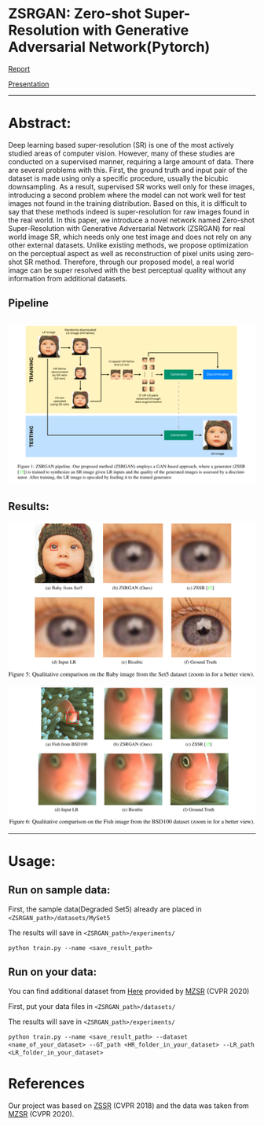 # ZSRGAN: Zero-shot Super-Resolution with Generative Adversarial Network(Pytorch)

[Report](https://github.com/rlgnswk/ZSRGAN/blob/main/Report/ZSRGAN_Final_Report.pdf)

[Presentation](https://www.youtube.com/watch?v=EquVMzSdkHo&list=PLgaQUWOjONyV9f1LK30reH6gCj14PcUot)

-----------------

# Abstract:
Deep learning based super-resolution (SR) is one of the
most actively studied areas of computer vision. However,
many of these studies are conducted on a supervised manner, requiring a large amount of data. There are several
problems with this. First, the ground truth and input pair of
the dataset is made using only a specific procedure, usually
the bicubic downsampling. As a result, supervised SR works
well only for these images, introducing a second problem
where the model can not work well for test images not found
in the training distribution. Based on this, it is difficult to
say that these methods indeed is super-resolution for raw
images found in the real world. In this paper, we introduce a
novel network named Zero-shot Super-Resolution with Generative Adversarial Network (ZSRGAN) for real world image SR, which needs only one test image and does not rely
on any other external datasets. Unlike existing methods,
we propose optimization on the perceptual aspect as well
as reconstruction of pixel units using zero-shot SR method.
Therefore, through our proposed model, a real world image can be super resolved with the best perceptual quality
without any information from additional datasets.


## Pipeline

## ![pipline](./figs/pipline.png)

## Results:

![Result1](./figs/Result1.png)



![Result2](./figs/Result2.png)

----------
# Usage:

## Run on sample data:
First, the sample data(Degraded Set5) already are placed in ```<ZSRGAN_path>/datasets/MySet5```

The results will save in ```<ZSRGAN_path>/experiments/```

```
python train.py --name <save_result_path>
```
## Run on your data:
You can find additional dataset 
from [Here](https://drive.google.com/file/d/16L961dGynkraoawKE2XyiCh4pdRS-e4Y/view) 
provided by [MZSR](https://github.com/JWSoh/MZSR) (CVPR 2020)

First, put your data files in ```<ZSRGAN_path>/datasets/```

The results will save in ```<ZSRGAN_path>/experiments/```

```
python train.py --name <save_result_path> --dataset <name_of_your_dataset> --GT_path <HR_folder_in_your_dataset> --LR_path <LR_folder_in_your_dataset>
```
# References
Our project was based on [ZSSR](https://github.com/assafshocher/ZSSR) (CVPR 2018) and the data was taken from [MZSR](https://github.com/JWSoh/MZSR) (CVPR 2020).

